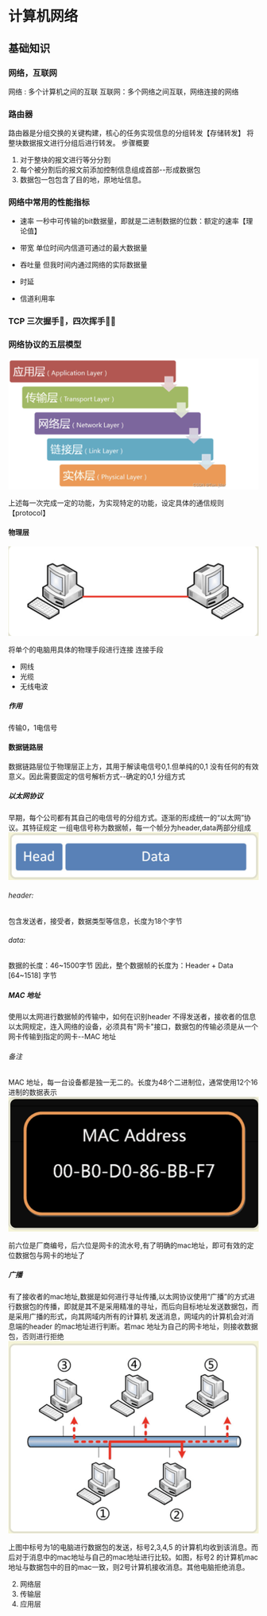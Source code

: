 # 计算机网络
## 基础知识
### 网络，互联网
网络 : 多个计算机之间的互联
互联网：多个网络之间互联，网络连接的网络

### 路由器
路由器是分组交换的关键构建，核心的任务实现信息的分组转发【存储转发】
将整块数据报文进行分组后进行转发。
步骤概要
1. 对于整块的报文进行等分分割
2. 每个被分割后的报文前添加控制信息组成首部--形成数据包
3. 数据包一包包含了目的地，原地址信息。

### 网络中常用的性能指标
* 速率
一秒中可传输的bit数据量，即就是二进制数据的位数：额定的速率【理论值】
* 带宽
单位时间内信道可通过的最大数据量
* 吞吐量
但我时间内通过网络的实际数据量
* 时延

* 信道利用率

### TCP 三次握手🤝，四次挥手👋🏻

### 网络协议的五层模型
![img](./imags/internet-protocol.png)

上述每一次完成一定的功能，为实现特定的功能，设定具体的通信规则【protocol】
#### 物理层
![img](./imags/phy-layer.png)

将单个的电脑用具体的物理手段进行连接
连接手段
* 网线
* 光缆
* 无线电波

##### 作用 
传输0，1电信号

#### 数据链路层
数据链路层位于物理层正上方，其用于解读电信号0,1.但单纯的0,1 没有任何的有效意义。因此需要固定的信号解析方式--确定的0,1 分组方式
##### 以太网协议
早期，每个公司都有其自己的电信号的分组方式。逐渐的形成统一的“以太网”协议。其特征规定
一组电信号称为数据帧，每一个帧分为header,data两部分组成
![img](./imags/ethenet.png)

###### header: 
包含发送者，接受者，数据类型等信息，长度为18个字节
###### data:
数据的长度：46~1500字节
因此，整个数据帧的长度为：Header + Data [64~1518] 字节

##### MAC 地址
使用以太网进行数据帧的传输中，如何在识别header 不得发送者，接收者的信息
以太网规定，连入网络的设备，必须具有"网卡"接口，数据包的传输必须是从一个网卡传输到指定的网卡--MAC 地址

###### 备注
MAC 地址，每一台设备都是独一无二的。长度为48个二进制位，通常使用12个16进制的数据表示
![img](./imags/mac.png)

前六位是厂商编号，后六位是网卡的流水号,有了明确的mac地址，即可有效的定位数据包与网卡的地址了

##### 广播
有了接收者的mac地址,数据是如何进行寻址传播,以太网协议使用“广播”的方式进行数据包的传播，即就是其不是采用精准的寻址，而后向目标地址发送数据包，而是采用广播的形式，向其网域内所有的计算机
发送消息，网域内的计算机会对消息端的header 的mac地址进行判断。若mac 地址为自己的网卡地址，则接收数据包，否则进行拒绝
![img](./imags/look-for-mac.png)

上图中标号为1的电脑进行数据包的发送，标号2,3,4,5 的计算机均收到该消息。而后对于消息中的mac地址与自己的mac地址进行比较。如图，标号2 的计算机mac地址与数据包中的目的mac一致，则2号计算机接收消息。其他电脑拒绝消息。

2. 网络层
3. 传输层
4. 应用层

